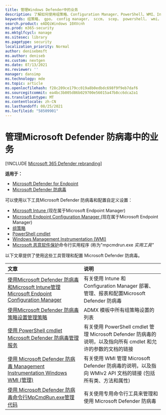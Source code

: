 ```yaml
---
title: 管理Windows Defender中的业务
description: 了解如何使用组策略、Configuration Manager、PowerShell、WMI、Intune 和命令行管理 Microsoft Defender AV
keywords: 组策略， gpo， config manager， sccm， scep， powershell， wmi， intune， defender， 防病毒， 反恶意软件， 安全性， 保护
search.product: eADQiWindows 10XVcnh
ms.prod: m365-security
ms.mktglfcycl: manage
ms.sitesec: library
ms.pagetype: security
localization_priority: Normal
author: denisebmsft
ms.author: deniseb
ms.custom: nextgen
ms.date: 07/13/2021
ms.reviewer: ''
manager: dansimp
ms.technology: mde
ms.topic: article
ms.openlocfilehash: f28c209ce179cc019a8b0edbdc698f9f9eb7daf6
ms.sourcegitcommit: ea4bc3b005d86b029700e56015a47b8cc6dca2a1
ms.translationtype: MT
ms.contentlocale: zh-CN
ms.lasthandoff: 08/25/2021
ms.locfileid: "58509901"
---
```

# <a name="manage-microsoft-defender-antivirus-in-your-business"></a>管理Microsoft Defender 防病毒中的业务

[!INCLUDE [Microsoft 365 Defender rebranding](../../includes/microsoft-defender.md)]


**适用于：**

- [Microsoft Defender for Endpoint](/microsoft-365/security/defender-endpoint/)
- [Microsoft Defender 防病毒](/microsoft-365/security/defender-endpoint/microsoft-defender-antivirus-windows)

可以使用以下工具Microsoft Defender 防病毒和配置自定义设置：

- [Microsoft Intune (](/mem/intune/protect/endpoint-security-antivirus-policy)现在属于Microsoft Endpoint Manager) 
- [Microsoft Endpoint Configuration Manager (](/mem/configmgr/protect/deploy-use/endpoint-protection-configure)现在属于Microsoft Endpoint Manager) 
- [组策略](./use-group-policy-microsoft-defender-antivirus.md)
- [PowerShell cmdlet](./use-powershell-cmdlets-microsoft-defender-antivirus.md)
- [Windows Management Instrumentation (WMI)](./use-wmi-microsoft-defender-antivirus.md)
- [Microsoft 恶意软件保护](./command-line-arguments-microsoft-defender-antivirus.md)命令行实用程序 (称为"mpcmdrun.exe *实用工具"*

以下文章提供了使用这些工具管理和配置 Microsoft Defender 防病毒。

|文章|说明|
|:---|:---|
|[使用Microsoft Defender 防病毒和Microsoft Intune管理Microsoft Endpoint Configuration Manager](use-intune-config-manager-microsoft-defender-antivirus.md)|有关使用 Intune 和 Configuration Manager 部署、管理、报表和配置Microsoft Defender 防病毒|
|[使用Microsoft Defender 防病毒策略设置管理策略](use-group-policy-microsoft-defender-antivirus.md)|ADMX 模板中所有组策略设置的列表|
|[使用 PowerShell cmdlet Microsoft Defender 防病毒管理服务](use-powershell-cmdlets-microsoft-defender-antivirus.md)|有关使用 PowerShell cmdlet 管理 Microsoft Defender 防病毒的说明，以及指向所有 cmdlet 和允许的参数的文档的链接|
|[使用 Microsoft Defender 防病毒 Management Instrumentation Windows WMI (管理) ](use-wmi-microsoft-defender-antivirus.md)|有关使用 WMI 管理 Microsoft Defender 防病毒的说明，以及指向 WMIv2 API 文档的链接 (包括所有类、方法和属性) |
|[使用 Microsoft Defender 防病毒命令行MpCmdRun.exe管理代码](command-line-arguments-microsoft-defender-antivirus.md)|有关使用专用命令行工具来管理和使用 Microsoft Defender 防病毒|
